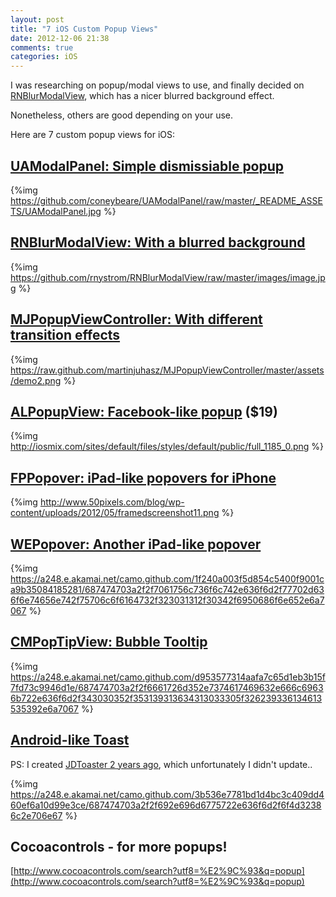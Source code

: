 ```yaml
---
layout: post
title: "7 iOS Custom Popup Views"
date: 2012-12-06 21:38
comments: true
categories: iOS
---
```


I was researching on popup/modal views to use, and finally decided on [RNBlurModalView](https://github.com/rnystrom/RNBlurModalView), which has a nicer blurred background effect. 

Nonetheless, others are good depending on your use. 

Here are 7 custom popup views for iOS:

<!-- more -->


## [UAModalPanel: Simple dismissiable popup](https://github.com/coneybeare/UAModalPanel) ##

{%img https://github.com/coneybeare/UAModalPanel/raw/master/_README_ASSETS/UAModalPanel.jpg %}



## [RNBlurModalView: With a blurred background](https://github.com/rnystrom/RNBlurModalView) ##

{%img https://github.com/rnystrom/RNBlurModalView/raw/master/images/image.jpg %}



## [MJPopupViewController: With different transition effects](https://github.com/martinjuhasz/MJPopupViewController) ##

{%img https://raw.github.com/martinjuhasz/MJPopupViewController/master/assets/demo2.png %}



## [ALPopupView: Facebook-like popup](http://www.mobilebricks.com/ios/alpopupview) ($19) ##

{%img http://iosmix.com/sites/default/files/styles/default/public/full_1185_0.png %}



## [FPPopover: iPad-like popovers for iPhone](http://www.50pixels.com/blog/labs/open-library-fppopover-ipad-like-popovers-for-iphone/) ##

{%img http://www.50pixels.com/blog/wp-content/uploads/2012/05/framedscreenshot11.png %}



## [WEPopover: Another iPad-like popover](https://github.com/PaulSolt/WEPopover) ##

{%img https://a248.e.akamai.net/camo.github.com/1f240a003f5d854c5400f9001ca9b35084185281/687474703a2f2f7061756c736f6c742e636f6d2f77702d636f6e74656e742f75706c6f6164732f323031312f30342f6950686f6e652e6a7067 %}



## [CMPopTipView: Bubble Tooltip](https://github.com/chrismiles/CMPopTipView) ##

{%img https://a248.e.akamai.net/camo.github.com/d953577314aafa7c65d1eb3b15f7fd73c9946d1e/687474703a2f2f6661726d352e7374617469632e666c69636b722e636f6d2f343030352f353139313634313033305f326239336134613535392e6a7067 %}


## [Android-like Toast](https://github.com/scalessec/Toast) ##

PS: I created [JDToaster 2 years ago](https://github.com/samwize/JDToaster), which unfortunately I didn't update..

{%img https://a248.e.akamai.net/camo.github.com/3b536e7781bd1d4bc3c409dd460ef6a10d99e3ce/687474703a2f2f692e696d6775722e636f6d2f6f4d32386c2e706e67 %}


## Cocoacontrols - for more popups! ##

[http://www.cocoacontrols.com/search?utf8=%E2%9C%93&q=popup](http://www.cocoacontrols.com/search?utf8=%E2%9C%93&q=popup)
